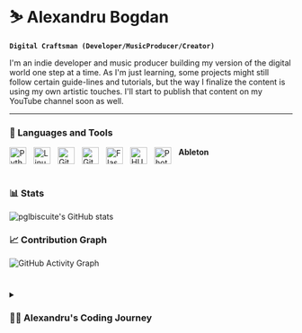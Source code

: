 # ⛷️ Alexandru Bogdan
**`Digital Craftsman (Developer/MusicProducer/Creator)`**

I'm an indie developer and music producer building my version of the digital world one step at a time. As I'm just learning, some projects might still follow certain guide-lines and tutorials, but the way I finalize the content is using my own artistic touches. I'll start to publish that content on my YouTube channel soon as well.

---

### 🧰 Languages and Tools

**Ableton**
 <img align="left" alt="Python" width="30px" style="padding-right:10px;" src="https://cdn.jsdelivr.net/gh/devicons/devicon@latest/icons/python/python-plain.svg" />
 <img align="left" alt="Linux" width="30px" style="padding-right:10px;" src="https://cdn.jsdelivr.net/gh/devicons/devicon@latest/icons/linux/linux-original.svg" />
 <img align="left" alt="Git" width="30px" style="padding-right:10px;" src="https://cdn.jsdelivr.net/gh/devicons/devicon@latest/icons/git/git-original.svg" />
 <img align="left" alt="GitHub" width="30px" style="padding-right:10px;" src="https://devicon-website.vercel.app/api/github/original.svg?color=%23FFFFFF" />
 <img align="left" alt="Flask" width="30px" style="padding-right:10px;" src="https://devicon-website.vercel.app/api/flask/original.svg?color=%23AE5858" />
 <img align="left" alt="HUGO" width="30px" style="padding-right:10px;" src="https://cdn.jsdelivr.net/gh/devicons/devicon@latest/icons/hugo/hugo-original.svg" />
 <img align="left" alt="Photoshop" width="30px" style="padding-right:10px;" src="https://cdn.jsdelivr.net/gh/devicons/devicon@latest/icons/photoshop/photoshop-original.svg" />

 <!--
 <img align="left" alt="Flutter" width="30px" style="padding-right:10px;" src="https://cdn.jsdelivr.net/gh/devicons/devicon@latest/icons/flutter/flutter-plain.svg" />
 <img align="left" alt="Dart" width="30px" style="padding-right:10px;" src="https://cdn.jsdelivr.net/gh/devicons/devicon@latest/icons/dart/dart-original.svg" />
 -->
 <br />


### 📊 Stats

![pglbiscuite's GitHub stats](https://github-readme-stats-beta-seven-88.vercel.app/api?username=pglbiscuite&show_icons=true&theme=gruvbox)

<!-- ![GitHub Streak](https://streak-stats.demolab.com?user=ForrestKnight&theme=gruvbox&border_radius=4.5) -->


### 📈 Contribution Graph
![GitHub Activity Graph](https://github-readme-activity-graph.vercel.app/graph?username=pglbiscuite&theme=gruvbox)

#

<details>
 <summary><h3>👨‍💻 Alexandru's Coding Journey</h3></summary>
   To be detailed at a later date.

[website]: -
[youtube]: -



